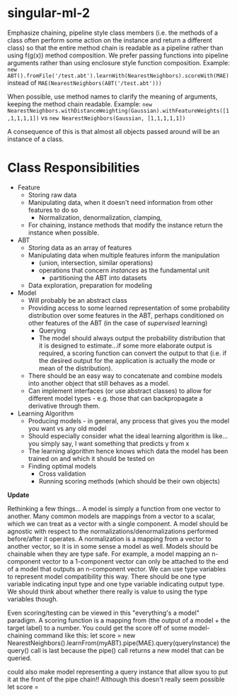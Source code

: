 # singular-ml-2

Emphasize chaining, pipeline style class members (i.e. the methods of a class often perform some action on the instance and return a different class) so that the entire method chain is readable as a pipeline rather than using f(g(x)) method composition. We prefer passing functions into pipeline arguments rather than using enclosure style function composition. Example:
`new ABT().fromFile('/test.abt').learnWith(NearestNeighbors).scoreWith(MAE)`
instead of 
`MAE(NearestNeighbors(ABT('/test.abt')))`

When possible, use method names to clarify the meaning of arguments, keeping the method chain readable. Example:
`new NearestNeighbors.withDistanceWeighting(Gaussian).withFeatureWeights([1,1,1,1,1])` vs `new NearestNeighbors(Gaussian, [1,1,1,1,1])`

A consequence of this is that almost all objects passed around will be an instance of a class.


# Class Responsibilities

- Feature
    - Storing raw data
    - Manipulating data, when it doesn't need information from other features to do so
        - Normalization, denormalization, clamping, 
    - For chaining, instance methods that modify the instance return the instance when possible.
- ABT
    - Storing data as an array of features
    - Manipulating data when multiple features inform the manipulation 
        - (union, intersection, similar operations)
        - operations that concern *instances* as the fundamental unit
            - partitioning the ABT into datasets
    - Data exploration, preparation for modeling
- Model 
    - Will probably be an abstract class
    - Providing access to some learned representation of some probability distribution over some features in the ABT, perhaps conditioned on other features of the ABT (in the case of *supervised* learning)
        - Querying
        - The model should always output the probability distribution that it is designed to estimate...if some more elaborate output is required, a scoring function can convert the output to that (i.e. if the desired output for the application is actually the mode or mean of the distribution). 
    - There should be an easy way to concatenate and combine models into another object that still behaves as a model.
    - Can implement interfaces (or use abstract classes) to allow for different model types - e.g. those that can backpropagate a derivative through them.
- Learning Algorithm
    - Producing models - in general, any process that gives you the model you want vs any old model
    - Should especially consider what the ideal learning algorithm is like... you simply say, I want something that predicts y from x
    - The learning algorithm hence knows which data the model has been trained on and which it should be tested on
    - Finding optimal models
        - Cross validation
        - Running scoring methods (which should be their own objects)

**Update**

Rethinking a few things...
A model is simply a function from one vector to another.
Many common models are mappings from a vector to a scalar, which we can treat as a vector with a single component.
A model should be agnostic with respect to the normalizations/denormalizations performed before/after it operates.
A normalization is a mapping from a vector to another vector, so it is in some sense a model as well. 
Models should be chainable when they are type safe. For example, a model mapping an n-component vector to a 1-component vector can only be attached to the end of a model that outputs an n-component vector.
We can use type variables to represent model compatibility this way. There should be one type variable indicating input type and one type variable indicating output type.
We should think about whether there really is value to using the type variables though.

Even scoring/testing can be viewed in this "everything's a model" paradigm. A scoring function is a mapping from (the output of a model + the target label) to a number. You could get the score off of some model-chaining command like this:
let score = new NearestNeighbors().learnFrom(myABT).pipe(MAE).query(queryInstance)
the query() call is last because the pipe() call returns a new model that can be queried.

could also make model representing a query instance that allow syou to put it at the front of the pipe chain!! Although this doesn't really seem possible
let score = 